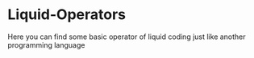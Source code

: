 # Liquid-Operators
Here you can find some basic operator of liquid coding just like another programming language
